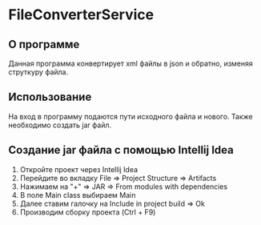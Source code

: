 # FileConverterService
## О программе
Данная программа конвертирует xml файлы в json и обратно, изменяя струткуру файла.
## Использование
На вход в программу подаются пути исходного файла и нового. Также необходимо создать jar файл.
## Создание jar файла с помощью Intellij Idea
1. Откройте проект через Intellij Idea
2. Перейдите во вкладку File => Project Structure => Artifacts
3. Нажимаем на "+" => JAR => From modules with dependencies
4. В поле Main class выбираем Main
5. Далее ставим галочку на Include in project build => Ok
6. Производим сборку проекта (Ctrl + F9)
